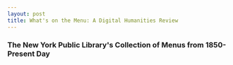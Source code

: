 ```yaml
---
layout: post
title: What's on the Menu: A Digital Humanities Review
---
```



### **The New York Public Library's Collection of Menus from 1850-Present Day**
